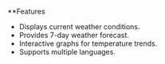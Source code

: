 **Features
- Displays current weather conditions.
- Provides 7-day weather  forecast.
- Interactive graphs for temperature trends.
- Supports multiple languages.  
